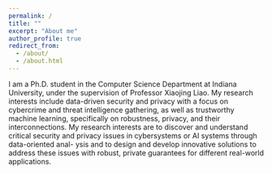 ```yaml
---
permalink: /
title: ""
excerpt: "About me"
author_profile: true
redirect_from: 
  - /about/
  - /about.html
---
```

I am a Ph.D. student in the Computer Science Department at Indiana University, under the
supervision of Professor Xiaojing Liao. My research interests include data-driven security and privacy
with a focus on cybercrime and threat intelligence gathering, as well as trustworthy machine learning,
specifically on robustness, privacy, and their interconnections. My research interests are to discover and
understand critical security and privacy issues in cybersystems or AI systems through data-oriented anal-
ysis and to design and develop innovative solutions to address these issues with robust, private guarantees
for different real-world applications.
